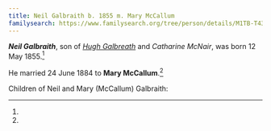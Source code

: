 ```yaml
---
title: Neil Galbraith b. 1855 m. Mary McCallum
familysearch: https://www.familysearch.org/tree/person/details/M1TB-T43
---
```

***Neil Galbraith***, son of *[Hugh Galbreath](galbreath-hugh-1823-mcnair.md)* and *Catharine McNair*, was born 12 May 1855.[^birth]

He married 24 June 1884 to **Mary McCallum**.[^marriage]

Children of Neil and Mary (McCallum) Galbraith:

[^birth]:

[^marriage]:
